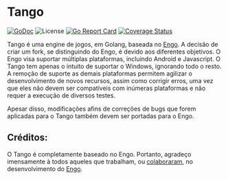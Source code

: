 # Tango
[![GoDoc](https://godoc.org/github.com/inkeliz-technologies/tango?status.svg)](https://godoc.org/github.com/inkeliz-technologies/tango)
![License](https://img.shields.io/badge/License-MIT-blue.svg)
[![Go Report Card](https://goreportcard.com/badge/github.com/inkeliz-technologies/tango)](https://goreportcard.com/report/github.com/inkeliz-technologies/tango)
[![Coverage Status](https://coveralls.io/repos/github/inkeliz-technologies/tango/badge.svg?branch=master)](https://coveralls.io/github/tangoEngine/tango?branch=master)

Tango é uma engine de jogos, em Golang, baseada no [Engo](https://github.com/EngoEngine/engo). A decisão de criar um fork, se distinguindo do Engo, é devido aos diferentes objetivos. O Engo visa suportar múltiplas plataformas, incluindo Android e Javascript. O Tango tem apenas o intuito de suportar o Windows, ignorando todo o resto. A remoção de suporte as demais plataformas permitem agilizar o desenvolvimento de novos recursos, assim como corrigir erros, uma vez que eles não devem ser compatíveis com inúmeras plataformas e não requer a execução de diversos testes.

Apesar disso, modificações afins de correções de bugs que forem aplicadas para o Tango também devem ser portadas para o Engo.

## Créditos:

O Tango é completamente baseado no Engo. Portanto, agradeço imensamente à todos aqueles que trabalham, ou [colaboraram](https://github.com/EngoEngine/engo/graphs/contributors), no desenvolvimento do [Engo](https://github.com/EngoEngine/engo).
